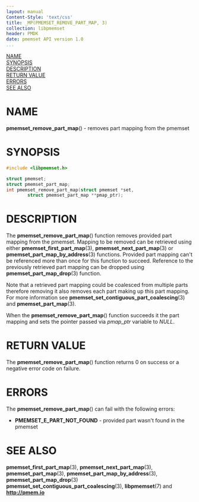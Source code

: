 ```yaml
---
layout: manual
Content-Style: 'text/css'
title: _MP(PMEMSET_REMOVE_PART_MAP, 3)
collection: libpmemset
header: PMDK
date: pmemset API version 1.0
...
```


[comment]: <> (SPDX-License-Identifier: BSD-3-Clause)
[comment]: <> (Copyright 2021, Intel Corporation)

[comment]: <> (pmemset_remove_part_map.3 -- man page for libpmemset pmemset_remove_part_map operation)

[NAME](#name)<br />
[SYNOPSIS](#synopsis)<br />
[DESCRIPTION](#description)<br />
[RETURN VALUE](#return-value)<br />
[ERRORS](#errors)<br />
[SEE ALSO](#see-also)<br />

# NAME #

**pmemset_remove_part_map**() - removes part mapping from the pmemset

# SYNOPSIS #

```c
#include <libpmemset.h>

struct pmemset;
struct pmemset_part_map;
int pmemset_remove_part_map(struct pmemset *set,
		struct pmemset_part_map **pmap_ptr);
```

# DESCRIPTION #

The **pmemset_remove_part_map**() function removes provided part mapping from the pmemset.
Mapping to be removed can be retrieved using either **pmemset_first_part_map**(3),
**pmemset_next_part_map**(3) or **pmemset_part_map_by_address**(3) functions. Provided part
mapping can't be referenced more than once for this function to succeed. Reference to the
previously retrieved part mapping can be dropped using **pmemset_part_map_drop**(3) function.

Note that a retrieved part mapping could be coalesced from multiple parts
therefore removing it also removes each part making up this part mapping.
For more information see **pmemset_set_contiguous_part_coalescing**(3) and
**pmemset_part_map**(3).

When the **pmemset_remove_part_map**() function succeeds it the part mapping
and sets the pointer passed via *pmap_ptr* variable to *NULL*.

# RETURN VALUE #

The **pmemset_remove_part_map**() function returns 0 on success
or a negative error code on failure.

# ERRORS #

The **pmemset_remove_part_map**() can fail with the following errors:

* **PMEMSET_E_PART_NOT_FOUND** - provided part wasn't found in the pmemset

# SEE ALSO #

**pmemset_first_part_map**(3), **pmemset_next_part_map**(3),
**pmemset_part_map**(3), **pmemset_part_map_by_address**(3),
**pmemset_part_map_drop**(3) **pmemset_set_contiguous_part_coalescing**(3),
**libpmemset**(7) and **<http://pmem.io>**
